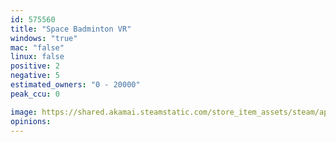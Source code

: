 ```yaml
---
id: 575560
title: "Space Badminton VR"
windows: "true"
mac: "false"
linux: false
positive: 2
negative: 5
estimated_owners: "0 - 20000"
peak_ccu: 0

image: https://shared.akamai.steamstatic.com/store_item_assets/steam/apps/575560/header.jpg?t=1484014139
opinions:
---
```

